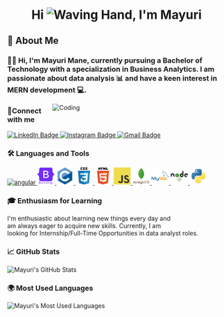 <h1 align="center">Hi <img src="https://em-content.zobj.net/source/noto-emoji-animations/344/waving-hand_1f44b.gif" alt="Waving Hand" width="30" height="30"/>, I'm Mayuri</h1>

<h2 align="left"> 🌟 About Me</h2>
<h3 align="left">👩‍💻 Hi, I'm Mayuri Mane, currently pursuing a Bachelor of Technology with a specialization in Business Analytics. I am passionate about data analysis 📊 and have a keen interest in MERN development 💻.</h3>
<img align="right" alt="Coding" width="400" src="https://user-images.githubusercontent.com/74038190/236119160-976a0405-caa7-470c-9356-16d43402ea0a.gif">

<h3 align="left"> 📱Connect with me</h3>
<p align="left">
<a href="https://linkedin.com/in/mayuri-mane" target="_blank">
  <img src="https://img.shields.io/badge/LinkedIn-MayuriMane-0A66C2?style=flat&logo=linkedin" alt="LinkedIn Badge"/>
</a>
<a href="https://instagram.com/mayurii_25" target="_blank">
  <img src="https://img.shields.io/badge/Instagram-@mayurii_25-E4405F?style=flat&logo=instagram" alt="Instagram Badge"/>
</a>
<a href="mailto:mayurimane556@gmail.com" target="_blank">
  <img src="https://img.shields.io/badge/Gmail-mayurimane556@gmail.com-D14836?style=flat&logo=gmail" alt="Gmail Badge"/>
</a>
</p>

<h3 align="left"> 🛠️ Languages and Tools</h3>
<p align="left"> 
<a href="https://angular.io" target="_blank" rel="noreferrer"> <img src="https://angular.io/assets/images/logos/angular/angular.svg" alt="angular" width="40" height="40"/> </a> 
<a href="https://getbootstrap.com" target="_blank" rel="noreferrer"> <img src="https://raw.githubusercontent.com/devicons/devicon/master/icons/bootstrap/bootstrap-plain-wordmark.svg" alt="bootstrap" width="40" height="40"/> </a> 
<a href="https://www.cprogramming.com/" target="_blank" rel="noreferrer"> <img src="https://raw.githubusercontent.com/devicons/devicon/master/icons/c/c-original.svg" alt="c" width="40" height="40"/> </a> 
<a href="https://www.w3schools.com/css/" target="_blank" rel="noreferrer"> <img src="https://raw.githubusercontent.com/devicons/devicon/master/icons/css3/css3-original-wordmark.svg" alt="css3" width="40" height="40"/> </a> 
<a href="https://www.w3.org/html/" target="_blank" rel="noreferrer"> <img src="https://raw.githubusercontent.com/devicons/devicon/master/icons/html5/html5-original-wordmark.svg" alt="html5" width="40" height="40"/> </a> 
<a href="https://developer.mozilla.org/en-US/docs/Web/JavaScript" target="_blank" rel="noreferrer"> <img src="https://raw.githubusercontent.com/devicons/devicon/master/icons/javascript/javascript-original.svg" alt="javascript" width="40" height="40"/> </a> 
<a href="https://www.mongodb.com/" target="_blank" rel="noreferrer"> <img src="https://raw.githubusercontent.com/devicons/devicon/master/icons/mongodb/mongodb-original-wordmark.svg" alt="mongodb" width="40" height="40"/> </a> 
<a href="https://www.mysql.com/" target="_blank" rel="noreferrer"> <img src="https://raw.githubusercontent.com/devicons/devicon/master/icons/mysql/mysql-original-wordmark.svg" alt="mysql" width="40" height="40"/> </a> 
<a href="https://nodejs.org" target="_blank" rel="noreferrer"> <img src="https://raw.githubusercontent.com/devicons/devicon/master/icons/nodejs/nodejs-original-wordmark.svg" alt="nodejs" width="40" height="40"/> </a> 
<a href="https://www.python.org" target="_blank" rel="noreferrer"> <img src="https://raw.githubusercontent.com/devicons/devicon/master/icons/python/python-original.svg" alt="python" width="40" height="40"/> </a> 
</p>

<h3 align="left"> 🎓 Enthusiasm for Learning</h3>
<p align="left">
  I'm enthusiastic about learning new things every day and <br>am always eager to acquire new skills. Currently, I am <br>looking for Internship/Full-Time Opportunities in data analyst roles.
</p>

<h3 align="left"> 📈 GitHub Stats</h3>
<p align="left">
  <img src="https://github-readme-stats.vercel.app/api?username=Mayyuriii&show_icons=true&theme=radical" alt="Mayuri's GitHub Stats"/>
</p>

<h3 align="left"> 🌍 Most Used Languages</h3>
<p align="left">
  <img src="https://github-readme-stats.vercel.app/api/top-langs/?username=Mayyuriii&layout=compact&theme=radical&langs_count=5&hide=java,php&exclude_repo=Mayyuriii/PowerBI-Dashboard" alt="Mayuri's Most Used Languages"/>
</p>


